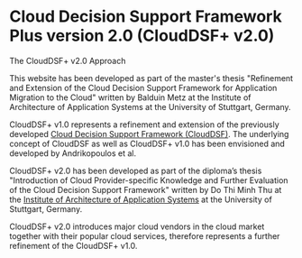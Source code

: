 # Cloud Decision Support Framework Plus version 2.0 (CloudDSF+ v2.0)
The CloudDSF+ v2.0 Approach

This website has been developed as part of the master's thesis "Refinement and Extension of the Cloud Decision Support Framework for Application Migration to the Cloud" written by Balduin Metz at the Institute of Architecture of Application Systems at the University of Stuttgart, Germany.

CloudDSF+ v1.0 represents a refinement and extension of the previously developed [Cloud Decision Support Framework (CloudDSF)](https://github.com/adarsow/clouddsf). The underlying concept of CloudDSF as well as CloudDSF+ v1.0 has been envisioned and developed by Andrikopoulos et al.

CloudDSF+ v2.0 has been developed as part of the diploma’s thesis "Introduction of Cloud Provider-specific Knowledge and Further Evaluation of the Cloud Decision Support Framework" written by Do Thi Minh Thu at the [Institute of Architecture of Application Systems](http://www.iaas.uni-stuttgart.de/indexE.php) at the University of Stuttgart, Germany.

CloudDSF+ v2.0 introduces major cloud vendors in the cloud market together with their popular cloud services, therefore represents a further refinement of the CloudDSF+ v1.0. 

